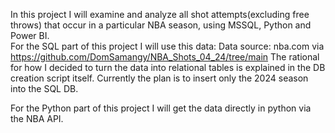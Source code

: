 In this project I will examine and analyze all shot attempts(excluding free throws) that occur in a particular NBA season, using MSSQL, Python and Power BI.  
For the SQL part of this project I will use this data:
Data source: nba.com via https://github.com/DomSamangy/NBA_Shots_04_24/tree/main
The rational for how I decided to turn the data into relational tables is explained in the DB creation script itself.
Currently the plan is to insert only the 2024 season into the SQL DB.

For the Python part of this project I will get the data directly in python via the NBA API.
